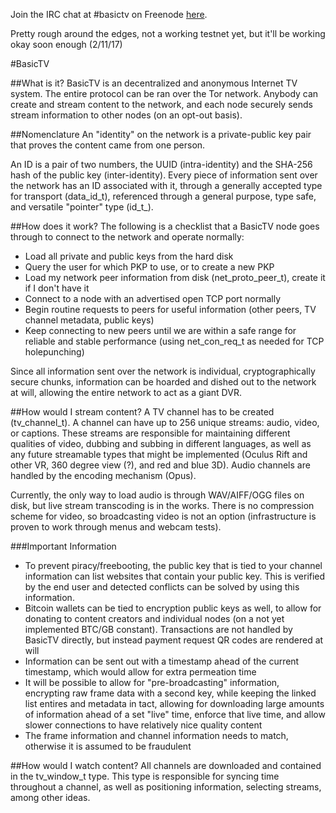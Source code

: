 Join the IRC chat at #basictv on Freenode [here](http://webchat.freenode.net/?channels=#basictv).

Pretty rough around the edges, not a working testnet yet, but it'll be working okay soon enough (2/11/17)

#BasicTV

##What is it?
BasicTV is an decentralized and anonymous Internet TV system. The entire protocol can be ran over the Tor network. Anybody can create and stream content to the network, and each node securely sends stream information to other nodes (on an opt-out basis).

##Nomenclature
An "identity" on the network is a private-public key pair that proves the content came from one person.

An ID is a pair of two numbers, the UUID (intra-identity) and the SHA-256 hash of the public key (inter-identity). Every piece of information sent over the network has an ID associated with it, through a generally accepted type for transport (data_id_t), referenced through a general purpose, type safe, and versatile "pointer" type (id_t_).

##How does it work?
The following is a checklist that a BasicTV node goes through to connect to the network and operate normally:

* Load all private and public keys from the hard disk
* Query the user for which PKP to use, or to create a new PKP
* Load my network peer information from disk (net_proto_peer_t), create it if I don't have it
* Connect to a node with an advertised open TCP port normally
* Begin routine requests to peers for useful information (other peers, TV channel metadata, public keys)
* Keep connecting to new peers until we are within a safe range for reliable and stable performance (using net_con_req_t as needed for TCP holepunching)

Since all information sent over the network is individual, cryptographically secure chunks, information can be hoarded and dished out to the network at will, allowing the entire network to act as a giant DVR.

##How would I stream content?
A TV channel has to be created (tv_channel_t). A channel can have up to 256 unique streams: audio, video, or captions. These streams are responsible for maintaining different qualities of video, dubbing and subbing in different languages, as well as any future streamable types that might be implemented (Oculus Rift and other VR, 360 degree view (?), and red and blue 3D). Audio channels are handled by the encoding mechanism (Opus).

Currently, the only way to load audio is through WAV/AIFF/OGG files on disk, but live stream transcoding is in the works. There is no compression scheme for video, so broadcasting video is not an option (infrastructure is proven to work through menus and webcam tests).

###Important Information
* To prevent piracy/freebooting, the public key that is tied to your channel information can list websites that contain your public key. This is verified by the end user and detected conflicts can be solved by using this information.
* Bitcoin wallets can be tied to encryption public keys as well, to allow for donating to content creators and individual nodes (on a not yet implemented BTC/GB constant). Transactions are not handled by BasicTV directly, but instead payment request QR codes are rendered at will
* Information can be sent out with a timestamp ahead of the current timestamp, which would allow for extra permeation time
* It will be possible to allow for "pre-broadcasting" information, encrypting raw frame data with a second key, while keeping the linked list entires and metadata in tact, allowing for downloading large amounts of information ahead of a set "live" time, enforce that live time, and allow slower connections to have relatively nice quality content
* The frame information and channel information needs to match, otherwise it is assumed to be fraudulent

##How would I watch content?
All channels are downloaded and contained in the tv_window_t type. This type is responsible for syncing time throughout a channel, as well as positioning information, selecting streams, among other ideas.
